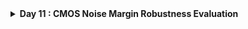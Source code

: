 <details>
  <Summary><strong> Day 11 : CMOS Noise Margin Robustness Evaluation</strong></summary>

# Contents
- [Static Behavior Evaluation - CMOS Inverter Robustness - Noise Margin](#static-behavior-evaluation--cmos-inverter-robustness--noise-margin)
  - [Introduction to Noise Margin](#introduction-to-noise-margin)
  - [Noise Margin Volatge Parameters](#noise-margin-voltage-parameters)
  - [Noise Margin Equation and Summary](#noise-margin-equation-and-summary)
  - [Noise Margin Variation with respect to PMOS width](#noise-margin-variation-with-respect-to-pmos-width)
  - [Sky130 Noise margin Labs](#sky130-noise-margin-labs)   
  

<a id="static-behavior-evaluation--cmos-inverter-robustness--noise-margin"></a>
# Static Behavior Evaluation - CMOS Inverter Robustness - Noise Margin

<a id="introduction-to-noise-margin"></a>
## Introduction to Noise Margin
**Noise margin** is the maximum noise voltage a CMOS circuit can tolerate without logic errors.
- i.e Noise margin is the amount of noise that a CMOS circuit could withstand without compromising the operation of circuit.
- Noise margin makes sure that:
  - any signal which is logic 1 with finite noise added to it, is still recognized as logic 1 and not logic 0.
  - similarly, any signal which is logic 0 with finite noise added to it, is still recognized as logic 0 and not logic 1.

The following images show an ideal and a piece-wise linear VTC of a CMOS inverter:
![Alt Text](images/nm_1.png)
![Alt Text](images/nm_2.png)
The images compares:
- Ideal I/O characteristic of an inverter with infinite slope — abrupt switching at Vdd/2 (left side)
- Actual inverter characteristic with finite slope — gradual transition region (right side)

<a id="noise-margin-voltage-parameters"></a>
## Noise Margin Volatge Parameters
This figure illustrates how Noise Margin is derived from the Voltage Transfer Characteristic (VTC) of a CMOS inverter.
![Alt Text](images/nm_3.png)
![Alt Text](images/nm_4.png)
![Alt Text](images/nm_5.png)

The left plot shows:
- The slope of the VTC = −1 at two critical points:
  - **V<sub>IL</sub>**: Input Low Threshold Voltage
  - **V<sub>IH</sub>**: Input High Threshold Voltage

The right diagram shows:
- V<sub>OH</sub> and V<sub>OL</sub>: Valid output high/low voltage levels
- V<sub>IL</sub> and V<sub>IH</sub>: Input thresholds where the slope = −1

<a id="noise-margin-equation-and-summary"></a>
## Noise Margin Equation and Summary
**Noise Margins:**
- NM<sub>H</sub> = V<sub>OH</sub> − V<sub>IH</sub>: Noise Margin High — tolerance for noise on logic 1
- NML = V<sub>IL</sub> − V<sub>OL</sub>: Noise Margin Low — tolerance for noise on logic 0

**Summary**
This figure summarizes how Noise Margins help handle noisy "bumps" on signals — ensuring correct logic detection.
![Alt Text](images/nm_summary.png)

**Input thresholds:**
- V<sub>IL</sub>: Input voltage < V<sub>dd</sub>/2 (~10% of V<sub>dd</sub>) — treated as logic '0'
- V<sub>IH</sub>: Input voltage > V<sub>dd</sub>/2 (~90% of V<sub>dd</sub>) — treated as logic '1'

**Output thresholds:**
- V<sub>OL</sub>: Output voltage near 0V — treated as logic '0' for next gate input
- V<sub>OH</sub>: Output voltage near V<sub>dd</sub> — treated as logic '1' for next gate input

**Noise Bump Scenarios:**
- **Case (a):** Bump height lies between V<sub>OL</sub> and V<sub>IL</sub> → signal still treated as logic '0'.
- **Case (b):** Bump height lies between V<sub>IL</sub> and V<sub>IH</sub> → output becomes undefined (logic unstable).
- **Case (c):** Bump height lies between V<sub>IH</sub> and V<sub>OH</sub> → signal treated as logic '1'.

For any signal to be reliably interpreted as logic '0' or logic '1', it must stay within the corresponding Noise Margin (NML or NMH) range — outside the undefined region.

<a id="noise-margin-variation-with-respect-to-pmos-width"></a>
## Noise Margin Variation with respect to PMOS width
![Alt Text](images/nm_variations_wrt_pmos_width.png)
![Alt Text](images/nm_variations_wrt_pmos_width_2.png)

<a id="sky130-noise-margin-labs"></a>
## Sky130 Noise margin Labs

<details>
  <Summary><strong> day4_inv_noisemargin_wp1_wn036.spice</strong></summary>

*Model Description
.param temp=27


*Including sky130 library files
.lib "sky130_fd_pr/models/sky130.lib.spice" tt


*Netlist Description


XM1 out in vdd vdd sky130_fd_pr__pfet_01v8 w=1 l=0.15
XM2 out in 0 0 sky130_fd_pr__nfet_01v8 w=0.36 l=0.15


Cload out 0 50fF

Vdd vdd 0 1.8V
Vin in 0 1.8V

*simulation commands

.op

.dc Vin 0 1.8 0.01

.control
run
setplot dc1
display
.endc
.end

</details>



